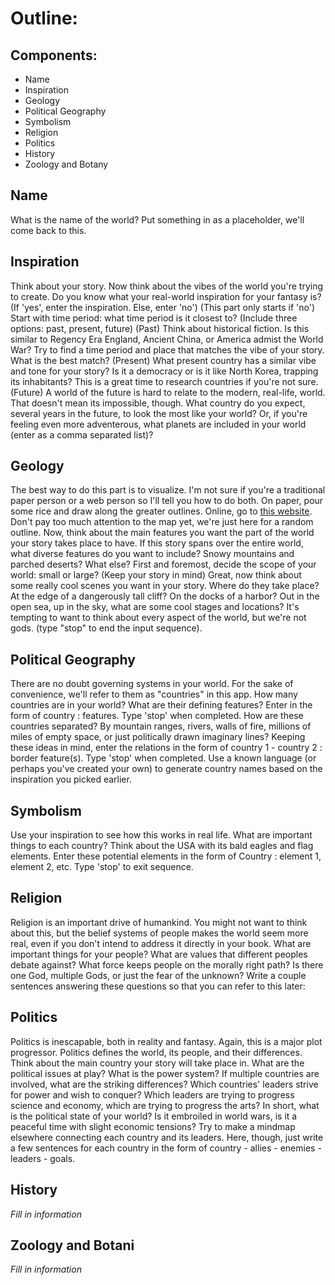 # Outline:
## Components:
- Name
- Inspiration
- Geology
- Political Geography
- Symbolism
- Religion
- Politics
- History
- Zoology and Botany

## Name
What is the name of the world? Put something in as a placeholder, we'll come back to this.

## Inspiration
Think about your story. Now think about the vibes of the world you're trying to create. Do you know what your real-world inspiration for your fantasy is? (If 'yes', enter the inspiration. Else, enter 'no')
(This part only starts if 'no')
Start with time period: what time period is it closest to? (Include three options: past, present, future)
(Past)
Think about historical fiction. Is this similar to Regency Era England, Ancient China, or America admist the World War? Try to find a time period and place that matches the vibe of your story. What is the best match? 
(Present) 
What present country has a similar vibe and tone for your story? Is it a democracy or is it like North Korea, trapping its inhabitants? This is a great time to research countries if you're not sure. 
(Future)
A world of the future is hard to relate to the modern, real-life, world. That doesn't mean its impossible, though. What country do you expect, several years in the future, to look the most like your world? Or, if you're feeling even more adventerous, what planets are included in your world (enter as a comma separated list)?

## Geology
The best way to do this part is to visualize. I'm not sure if you're a traditional paper person or a web person so I'll tell you how to do both. On paper, pour some rice and draw along the greater outlines. Online, go to [this website](https://azgaar.github.io/Fantasy-Map-Generator/). Don't pay too much attention to the map yet, we're just here for a random outline. 
Now, think about the main features you want the part of the world your story takes place to have. If this story spans over the entire world, what diverse features do you want to include? Snowy mountains and parched deserts? What else? First and foremost, decide the scope of your world: small or large? (Keep your story in mind)
Great, now think about some really cool scenes you want in your story. Where do they take place? At the edge of a dangerously tall cliff? On the docks of a harbor? Out in the open sea, up in the sky, what are some cool stages and locations? It's tempting to want to think about every aspect of the world, but we're not gods. (type "stop" to end the input sequence).

## Political Geography
There are no doubt governing systems in your world. For the sake of convenience, we'll refer to them as "countries" in this app. How many countries are in your world? What are their defining features? Enter in the form of country : features. Type 'stop' when completed.
How are these countries separated? By mountain ranges, rivers, walls of fire, millions of miles of empty space, or just politically drawn imaginary lines? Keeping these ideas in mind, enter the relations in the form of country 1 - country 2 : border feature(s). Type 'stop' when completed.
Use a known language (or perhaps you've created your own) to generate country names based on the inspiration you picked earlier. 

## Symbolism
Use your inspiration to see how this works in real life. What are important things to each country? Think about the USA with its bald eagles and flag elements. Enter these potential elements in the form of Country : element 1, element 2, etc. Type 'stop' to exit sequence. 

## Religion
Religion is an important drive of humankind. You might not want to think about this, but the belief systems of people makes the world seem more real, even if you don't intend to address it directly in your book. What are important things for your people? What are values that different peoples debate against? What force keeps people on the morally right path? Is there one God, multiple Gods, or just the fear of the unknown? Write a couple sentences answering these questions so that you can refer to this later:

## Politics
Politics is inescapable, both in reality and fantasy. Again, this is a major plot progressor. Politics defines the world, its people, and their differences. Think about the main country your story will take place in. What are the political issues at play? What is the power system? If multiple countries are involved, what are the striking differences? Which countries' leaders strive for power and wish to conquer? Which leaders are trying to progress science and economy, which are trying to progress the arts? In short, what is the political state of your world? Is it embroiled in world wars, is it a peaceful time with slight economic tensions? Try to make a mindmap elsewhere connecting each country and its leaders. Here, though, just write a few sentences for each country in the form of country - allies - enemies - leaders - goals. 

## History
_Fill in information_

## Zoology and Botani
_Fill in information_
